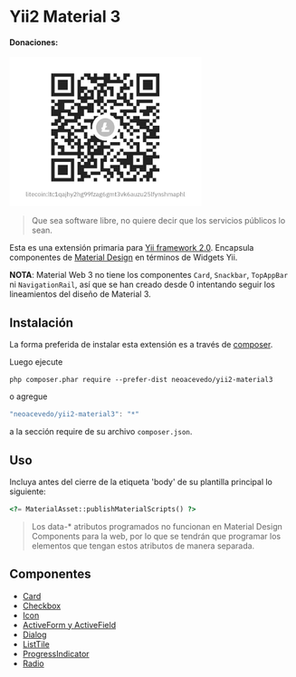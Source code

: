 Yii2 Material 3
============

#### Donaciones:

<img title="" src="Litecoin.jpg" alt="" width="339" data-align="center">

> Que sea software libre, no quiere decir que los servicios públicos lo sean. 

Esta es una extensión primaria para [Yii framework 2.0](https://www.yiiframework.com). Encapsula componentes de [Material Design](https://m3.material.io/) en términos de Widgets Yii.

**NOTA**: Material Web 3 no tiene los componentes `Card`, `Snackbar`, `TopAppBar` ni `NavigationRail`, así que se han creado desde 0 intentando seguir los lineamientos del diseño de Material 3.

Instalación
------------

La forma preferida de instalar esta extensión es a través de [composer](http://getcomposer.org/download/).

Luego ejecute

```
php composer.phar require --prefer-dist neoacevedo/yii2-material3
```

o agregue

```js
"neoacevedo/yii2-material3": "*"
```

a la sección require de su archivo `composer.json`.

Uso
----

Incluya antes del cierre de la etiqueta 'body' de su plantilla principal lo siguiente:

```php
<?= MaterialAsset::publishMaterialScripts() ?>
```

> Los data-* atributos programados no funcionan en Material Design Components para la web, por lo que se tendrán que programar los elementos que tengan estos atributos de manera separada.

Componentes
---

- [Card](docs/CARD.md)
- [Checkbox](docs/CHECKBOX.md)
- [Icon](docs/ICONBUTTON.md)
- [ActiveForm y ActiveField](docs/ACTIVEFORM.md)
- [Dialog](docs/DIALOG.md)
- [ListTile](docs/LISTTILE.md) 
- [ProgressIndicator](docs/PROGRESSINDICATOR.md) 
- [Radio](docs/RADIO.md)
